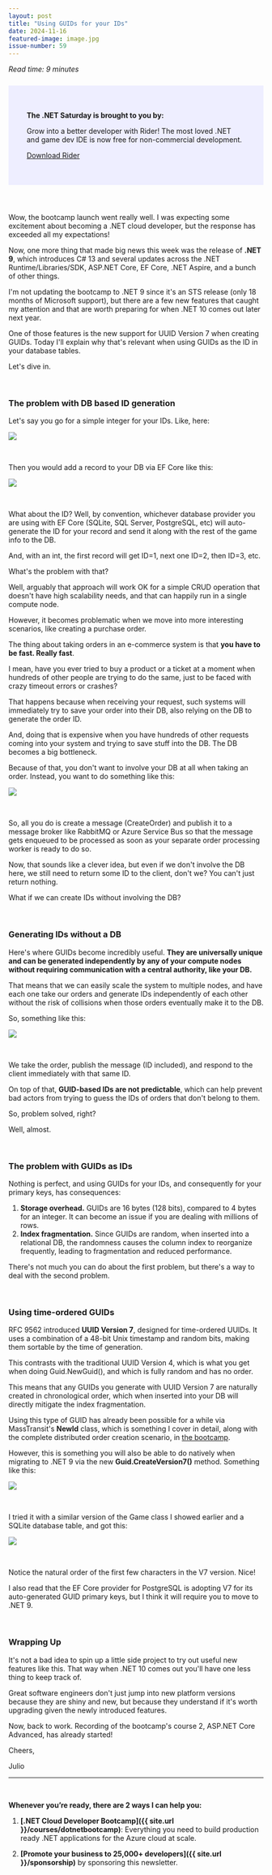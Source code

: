 ```yaml
---
layout: post
title: "Using GUIDs for your IDs"
date: 2024-11-16
featured-image: image.jpg
issue-number: 59
---
```


*Read time: 9 minutes*
<div style="background-color: #eef; padding: 36px; margin: 24px 0; overflow: hidden;">
  <p><strong>The .NET Saturday is brought to you by:</strong></p>
  <p>
Grow into a better developer with Rider! The most loved .NET and game dev IDE is now free for non-commercial development. 
  </p>
  <p>
  <a href="https://www.jetbrains.com/rider/?utm_campaign=rider_free&utm_content=site&utm_medium=cpc&utm_source=dotnet_suturday_newsletter" target="_blank">Download Rider</a>
  </p>
</div>
​

Wow, the bootcamp launch went really well. I was expecting some excitement about becoming a .NET cloud developer, but the response has exceeded all my expectations! 

Now, one more thing that made big news this week was the release of **.NET 9**, which introduces C# 13 and several updates across the .NET Runtime/Libraries/SDK, ASP.NET Core, EF Core, .NET Aspire, and a bunch of other things.

I'm not updating the bootcamp to .NET 9 since it's an STS release (only 18 months of Microsoft support), but there are a few new features that caught my attention and that are worth preparing for when .NET 10 comes out later next year.

One of those features is the new support for UUID Version 7 when creating GUIDs. Today I'll explain why that's relevant when using GUIDs as the ID in your database tables.

Let's dive in.

​

### **The problem with DB based ID generation**
Let's say you go for a simple integer for your IDs. Like, here:


![](/assets/images/2024-11-16/4ghDFAZYvbFtvU3CTR72ZN-fhbtE8CWD76Xj6Dp1TtmDz.jpeg)

​

Then you would add a record to your DB via EF Core like this:


![](/assets/images/2024-11-16/4ghDFAZYvbFtvU3CTR72ZN-6Q71jbYix3XDdf4D2MUJwc.jpeg)

​

What about the ID? Well, by convention, whichever database provider you are using with EF Core (SQLite, SQL Server, PostgreSQL, etc) will auto-generate the ID for your record and send it along with the rest of the game info to the DB.

And, with an int, the first record will get ID=1, next one ID=2, then ID=3, etc.

What's the problem with that?

Well, arguably that approach will work OK for a simple CRUD operation that doesn't have high scalability needs, and that can happily run in a single compute node.

However, it becomes problematic when we move into more interesting scenarios, like creating a purchase order. 

The thing about taking orders in an e-commerce system is that **you have to be fast. Really fast**.

I mean, have you ever tried to buy a product or a ticket at a moment when hundreds of other people are trying to do the same, just to be faced with crazy timeout errors or crashes?

That happens because when receiving your request, such systems will immediately try to save your order into their DB, also relying on the DB to generate the order ID. 

And, doing that is expensive when you have hundreds of other requests coming into your system and trying to save stuff into the DB. The DB becomes a big bottleneck.

Because of that, you don't want to involve your DB at all when taking an order. Instead, you want to do something like this:


![](/assets/images/2024-11-16/4ghDFAZYvbFtvU3CTR72ZN-27qXJeG4qNHuz6hRurMoQU.jpeg)

​

So, all you do is create a message (CreateOrder) and publish it to a message broker like RabbitMQ or Azure Service Bus so that the message gets enqueued to be processed as soon as your separate order processing worker is ready to do so.

Now, that sounds like a clever idea, but even if we don't involve the DB here, we still need to return some ID to the client, don't we? You can't just return nothing.

What if we can create IDs without involving the DB?

​

### **Generating IDs without a DB**
Here's where GUIDs become incredibly useful. **They are universally unique and can be generated independently by any of your compute nodes without requiring communication with a central authority, like your DB.**

That means that we can easily scale the system to multiple nodes, and have each one take our orders and generate IDs independently of each other without the risk of collisions when those orders eventually make it to the DB.

So, something like this:


![](/assets/images/2024-11-16/4ghDFAZYvbFtvU3CTR72ZN-vQHWXFsgmj6nhTyEL5tu7r.jpeg)

​

We take the order, publish the message (ID included), and respond to the client immediately with that same ID.

On top of that, **GUID-based IDs are not predictable**, which can help prevent bad actors from trying to guess the IDs of orders that don't belong to them.

So, problem solved, right?

Well, almost.

​

### **The problem with GUIDs as IDs**
Nothing is perfect, and using GUIDs for your IDs, and consequently for your primary keys, has consequences:

1.  <span>**Storage overhead.** GUIDs are 16 bytes (128 bits), compared to 4 bytes for an integer. It can become an issue if you are dealing with millions of rows.</span>
2.  <span>**Index fragmentation.** Since GUIDs are random, when inserted into a relational DB, the randomness causes the column index to reorganize frequently, leading to fragmentation and reduced performance.</span>

There's not much you can do about the first problem, but there's a way to deal with the second problem.

​

### **Using time-ordered GUIDs**
RFC 9562 introduced **UUID Version 7**, designed for time-ordered UUIDs. It uses a combination of a 48-bit Unix timestamp and random bits, making them sortable by the time of generation. 

This contrasts with the traditional UUID Version 4, which is what you get when doing Guid.NewGuid(), and which is fully random and has no order.

This means that any GUIDs you generate with UUID Version 7 are naturally created in chronological order, which when inserted into your DB will directly mitigate the index fragmentation.

Using this type of GUID has already been possible for a while via MassTransit's **NewId** class, which is something I cover in detail, along with the complete distributed order creation scenario, in [the bootcamp](https://juliocasal.com/courses/dotnetbootcamp).

However, this is something you will also be able to do natively when migrating to .NET 9 via the new **Guid.CreateVersion7()** method. Something like this:


![](/assets/images/2024-11-16/4ghDFAZYvbFtvU3CTR72ZN-zEoEqP5ZuPqnB8Z5pHqJg.jpeg)

​

I tried it with a similar version of the Game class I showed earlier and a SQLite database table, and got this:


![](/assets/images/2024-11-16/4ghDFAZYvbFtvU3CTR72ZN-tToJe5umwBxafWn2BiYsuW.jpeg)

​

Notice the natural order of the first few characters in the V7 version. Nice!

I also read that the EF Core provider for PostgreSQL is adopting V7 for its auto-generated GUID primary keys, but I think it will require you to move to .NET 9.

​

### **Wrapping Up**
It's not a bad idea to spin up a little side project to try out useful new features like this. That way when .NET 10 comes out you'll have one less thing to keep track of.

Great software engineers don't just jump into new platform versions because they are shiny and new, but because they understand if it's worth upgrading given the newly introduced features.

Now, back to work. Recording of the bootcamp's course 2, ASP.NET Core Advanced, has already started!

Cheers,

Julio

---


<br/>


**Whenever you’re ready, there are 2 ways I can help you:**

1. **[.NET Cloud Developer Bootcamp]({{ site.url }}/courses/dotnetbootcamp)**:​ Everything you need to build production ready .NET applications for the Azure cloud at scale.

2. **[Promote your business to 25,000+ developers]({{ site.url }}/sponsorship)** by sponsoring this newsletter.